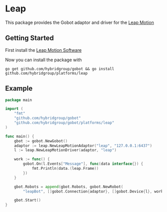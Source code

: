 # Leap 

This package provides the Gobot adaptor and driver for the [Leap Motion](https://www.leapmotion.com/)

## Getting Started

First install the [Leap Motion Software](https://www.leapmotion.com/setup)

Now you can install the package with
```
go get github.com/hybridgroup/gobot && go install github.com/hybridgroup/platforms/leap
```

## Example

```go
package main

import (
	"fmt"
	"github.com/hybridgroup/gobot"
	"github.com/hybridgroup/gobot/platforms/leap"
)

func main() {
	gbot := gobot.NewGobot()
	adaptor := leap.NewLeapMotionAdaptor("leap", "127.0.0.1:6437")
	l := leap.NewLeapMotionDriver(adaptor, "leap")

	work := func() {
		gobot.On(l.Events["Message"], func(data interface{}) {
			fmt.Println(data.(leap.Frame))
		})
	}

	gbot.Robots = append(gbot.Robots, gobot.NewRobot(
		"leapBot", []gobot.Connection{adaptor}, []gobot.Device{l}, work))

	gbot.Start()
}
```